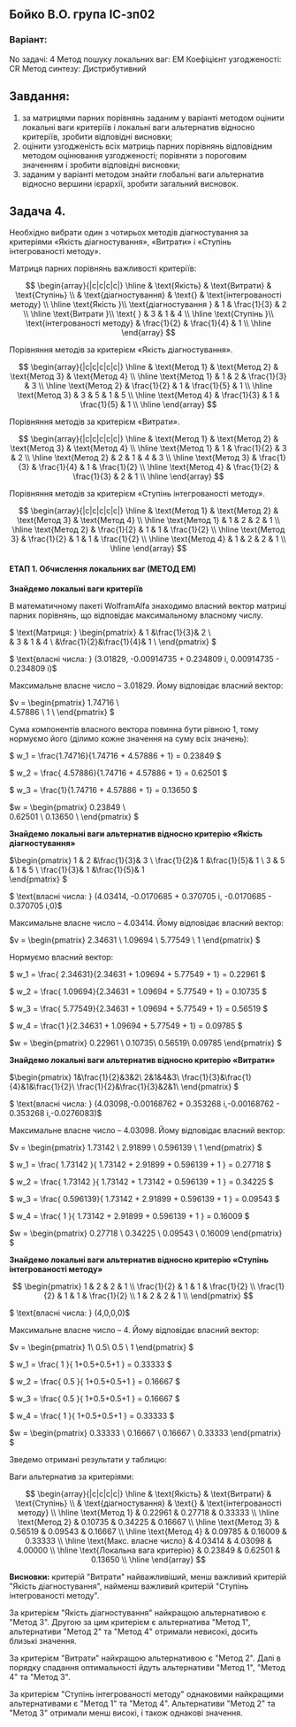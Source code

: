 ## Бойко В.О. група ІС-зп02 

### Варіант:

No задачі: 4
Метод пошуку локальних ваг: EM
Коефіцієнт узгодженості: CR
Метод синтезу: Дистрибутивний

## Завдання:
1) за матрицями парних порівнянь заданим у варіанті методом оцінити локальні ваги критеріїв і локальні ваги альтернатив відносно критеріїв, зробити відповідні висновки;
2) оцінити узгодженість всіх матриць парних порівнянь відповідним методом оцінювання узгодженості; порівняти з пороговим значенням і зробити відповідні висновки;
3) заданим у варіанті методом знайти глобальні ваги альтернатив відносно вершини ієрархії, зробити загальний висновок.



## Задача 4.
Необхідно вибрати один з чотирьох методів діагностування за критеріями «Якість діагностування», «Витрати» і «Ступінь інтегрованості методу».

Матриця парних порівнянь важливості критеріїв:

$$ \begin{array}{|c|c|c|c|} \hline
            & \text{Якість} & \text{Витрати} & \text{Ступінь} \\ 
            & \text{діагностування} & \text{} & \text{інтегрованості методу} \\ \hline
    \text{Якість               }\\
    \text{діагностування       } &    1    &   \frac{1}{3}   &    2    \\  \hline
    \text{Витрати              }\\ 
    \text{                     } &    3    &    1    &    4    \\ \hline
    \text{Ступінь              }\\ 
    \text{інтегрованості методу} &   \frac{1}{2}   &   \frac{1}{4}   &    1    \\ \hline
\end{array}
$$

Порівняння методів за критерієм «Якість діагностування».

$$ \begin{array}{|c|c|c|c|c|} \hline
    & \text{Метод 1} & \text{Метод 2} & \text{Метод 3} & \text{Метод 4} \\ \hline
    \text{Метод 1} &    1    &    2    &   \frac{1}{3}   &     3    \\ \hline
    \text{Метод 2} &   \frac{1}{2}   &    1    &   \frac{1}{5}   &     1    \\ \hline
    \text{Метод 3} &    3    &    5    &    1    &     5    \\ \hline
    \text{Метод 4} &   \frac{1}{3}   &    1    &   \frac{1}{5}   &     1    \\ \hline
\end{array}
$$

Порівняння методів за критерієм «Витрати».

$$ \begin{array}{|c|c|c|c|c|} \hline
            & \text{Метод 1} & \text{Метод 2} & \text{Метод 3} & \text{Метод 4} \\ \hline
    \text{Метод 1} &    1    &   \frac{1}{2}   &    3    &     2    \\ \hline
    \text{Метод 2} &    2    &    1    &    4    &     3    \\ \hline
    \text{Метод 3} &   \frac{1}{3}   &   \frac{1}{4}   &    1    &    \frac{1}{2}   \\ \hline
    \text{Метод 4} &   \frac{1}{2}   &   \frac{1}{3}   &    2    &     1    \\ \hline
\end{array}
$$

Порівняння методів за критерієм «Ступінь інтегрованості методу».

$$ \begin{array}{|c|c|c|c|c|} \hline
            & \text{Метод 1} & \text{Метод 2} & \text{Метод 3} & \text{Метод 4} \\ \hline
    \text{Метод 1} &    1    &    2    &    2    &     1    \\ \hline
    \text{Метод 2} &   \frac{1}{2}   &    1    &    1    &    \frac{1}{2}   \\ \hline
    \text{Метод 3} &   \frac{1}{2}   &    1    &    1    &    \frac{1}{2}   \\ \hline
    \text{Метод 4} &    1    &    2    &    2    &     1    \\ \hline
\end{array}
$$

#### ЕТАП 1. Обчислення локальних ваг (МЕТОД ЕМ)

**Знайдемо локальні ваги критеріїв**


В математичному пакеті WolframAlfa знаходимо власний вектор матриці парних порівнянь, що відповідає максимальному власному числу.

$ \text{Матриця: } \begin{pmatrix}
     &    1      &\frac{1}{3}&    2    \\  
     &    3      &     1     &    4    \\ 
     &\frac{1}{2}&\frac{1}{4}&    1    \\ 
\end{pmatrix}
$

$ \text{власні числа: } (3.01829, -0.00914735 + 0.234809 i, 0.00914735 - 0.234809 i)$

Максимальне власне число – $3.01829$. Йому відповідає власний вектор:

$v = \begin{pmatrix}
     1.74716    \\  
     4.57886    \\ 
     1    \\ 
\end{pmatrix}
$

Сума компонентів власного вектора повинна бути рівною 1, тому нормуємо його (ділимо кожне значення на суму всіх значень):

$ w_1 = \frac{1.74716}{1.74716 + 4.57886 + 1} = 0.23849 $

$ w_2 = \frac{ 4.57886}{1.74716 + 4.57886 + 1} = 0.62501 $

$ w_3 = \frac{1}{1.74716 + 4.57886 + 1} = 0.13650 $

$w = \begin{pmatrix}
    0.23849   \\  
    0.62501    \\ 
    0.13650   \\ 
\end{pmatrix}
$

**Знайдемо локальні ваги альтернатив відносно критерію  «Якість діагностування»**

$\begin{pmatrix}
       1    &    2    &\frac{1}{3}&     3    \\ 
    \frac{1}{2}&    1    &\frac{1}{5}&     1    \\ 
      3    &    5    &    1    &     5    \\ 
   \frac{1}{3}&    1    &\frac{1}{5}&     1   
\end{pmatrix}
$

$ \text{власні числа: } (4.03414, -0.0170685 + 0.370705 i, -0.0170685 - 0.370705 i,0)$

Максимальне власне число – $4.03414$. Йому відповідає власний вектор:

$v = \begin{pmatrix}
    2.34631 \\
     1.09694 \\
     5.77549 \\
     1
\end{pmatrix}
$

Нормуємо власний вектор:

$ w_1 = \frac{ 2.34631}{2.34631 + 1.09694 + 5.77549 + 1} = 0.22961 $

$ w_2 = \frac{ 1.09694}{2.34631 + 1.09694 + 5.77549 + 1} = 0.10735 $

$ w_3 = \frac{ 5.77549}{2.34631 + 1.09694 + 5.77549 + 1} = 0.56519 $

$ w_4 = \frac{1 }{2.34631 + 1.09694 + 5.77549 + 1} = 0.09785 $

$w = \begin{pmatrix}
0.22961 \\
0.10735\\
0.56519\\
0.09785
\end{pmatrix}
$

**Знайдемо локальні ваги альтернатив відносно критерію «Витрати»**


$\begin{pmatrix}
1&\frac{1}{2}&3&2\\
2&1&4&3\\
\frac{1}{3}&\frac{1}{4}&1&\frac{1}{2}\\
\frac{1}{2}&\frac{1}{3}&2&1\\ 
\end{pmatrix}
$

$ \text{власні числа: } (4.03098,-0.00168762 + 0.353268 i,-0.00168762 - 0.353268 i,-0.0276083)$

Максимальне власне число – $4.03098$. Йому відповідає власний вектор:

$v = \begin{pmatrix}
    1.73142 \\
    2.91899 \\
    0.596139 \\
    1
\end{pmatrix}
$

$ w_1 = \frac{ 1.73142 }{ 1.73142 + 2.91899 + 0.596139 + 1 } = 0.27718 $

$ w_2 = \frac{ 1.73142 }{ 1.73142 + 1.73142 + 0.596139 + 1 } = 0.34225 $

$ w_3 = \frac{ 0.596139}{ 1.73142 + 2.91899 + 0.596139 + 1 } = 0.09543 $

$ w_4 = \frac{ 1       }{ 1.73142 + 2.91899 + 0.596139 + 1 } = 0.16009 $

$w = \begin{pmatrix}
    0.27718  \\
    0.34225  \\
    0.09543  \\
    0.16009 
\end{pmatrix}
$

**Знайдемо локальні ваги альтернатив відносно критерію «Ступінь інтегрованості методу»**

$$ \begin{pmatrix} 
     1    &    2    &    2    &     1    \\ 
    \frac{1}{2}   &    1    &    1    &    \frac{1}{2}   \\ 
    \frac{1}{2}   &    1    &    1    &    \frac{1}{2}   \\ 
     1    &    2    &    2    &     1    \\ 
\end{pmatrix}
$$

$ \text{власні числа: } (4,0,0,0)$

Максимальне власне число – $4$. Йому відповідає власний вектор:

$v = \begin{pmatrix}
    1\\
    0.5\\
    0.5 \\
    1
\end{pmatrix}
$

$ w_1 = \frac{ 1 }{ 1+0.5+0.5+1 } = 0.33333 $

$ w_2 = \frac{ 0.5 }{ 1+0.5+0.5+1 } = 0.16667 $

$ w_3 = \frac{ 0.5 }{ 1+0.5+0.5+1 } = 0.16667 $

$ w_4 = \frac{ 1 }{ 1+0.5+0.5+1 } = 0.33333 $

$w = \begin{pmatrix}
    0.33333 \\
    0.16667 \\
    0.16667 \\
    0.33333
\end{pmatrix}
$

Зведемо отримані результати у таблицю:

Ваги альтернатив за критеріями:

$$ \begin{array}{|c|c|c|c|} \hline
            & \text{Якість} & \text{Витрати} & \text{Ступінь} \\ 
            & \text{діагностування} & \text{} & \text{інтегрованості методу} \\ \hline
    \text{Метод 1}            & 0.22961  & 0.27718 & 0.33333 \\  \hline
    \text{Метод 2}            & 0.10735  & 0.34225 & 0.16667 \\ \hline
    \text{Метод 3}            & 0.56519  & 0.09543 & 0.16667 \\ \hline
    \text{Метод 4}            & 0.09785  & 0.16009 & 0.33333 \\ \hline
    \text{Макс. власне число} & 4.03414  & 4.03098 & 4.00000 \\ \hline
    \text{Локальна вага критерію} & 0.23849  & 0.62501 & 0.13650 \\ \hline
\end{array}
$$

**Висновки:** критерій "Витрати" найважливіший, менш важливий критерій "Якість діагностування", найменш важливий критерій "Ступінь інтегрованості методу".

За критерієм "Якість діагностування" найкращою альтернативою є "Метод 3". Другою за цим критерієм є альтернатива "Метод 1", альтернативи "Метод 2" та "Метод 4" отримали невисокі, досить близькі значення.

За критерієм "Витрати" найкращою альтернативою є "Метод 2". Далі в порядку спадання оптимальності йдуть альтернативи "Метод 1", "Метод 4" та "Метод 3".

За критерієм "Ступінь інтегрованості методу" однаковими найкращими альтернативами є "Метод 1" та "Метод 4". Альтернативи "Метод 2" та "Метод 3" отримали менш високі, і також однакові значення.